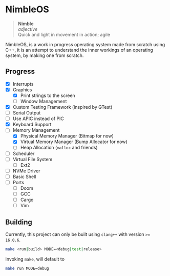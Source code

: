 
# NimbleOS

> **Nimble**\
> *adjective*\
> Quick and light in movement in action; agile

NimbleOS, is a work in progress operating system made from scratch using C++, 
it is an attempt to understand the inner workings of an operating system, by
making one from scratch.


## Progress

- [x] Interrupts
- [x] Graphics
    - [x] Print strings to the screen 
    - [ ] Window Management
- [x] Custom Testing Framework (inspired by GTest)
- [ ] Serial Output
- [ ] Use APIC instead of PIC
- [x] Keyboard Support
- [ ] Memory Management
    - [x] Physical Memory Manager (Bitmap for now)
    - [x] Virtual Memory Manager (Bump Allocator for now)
    - [ ] Heap Allocation (`malloc` and friends)
- [ ] Scheduler
- [ ] Virtual File System
    - [ ] Ext2
- [ ] NVMe Driver
- [ ] Basic Shell
- [ ] Ports
    - [ ] Doom
    - [ ] GCC
    - [ ] Cargo
    - [ ] Vim

## Building

Currently, this project can only be built using `clang++` with version `>= 16.0.6`.

```bash
make <run|build> MODE=<debug|test|release>
```

Invoking `make`, will default to 
```bash
make run MODE=debug
```
